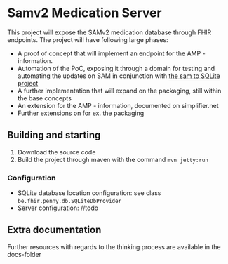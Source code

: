 # Samv2 Medication Server

This project will expose the SAMv2 medication database through FHIR endpoints. 
The project will have following large phases: 
- A proof of concept that will implement an endpoint for the AMP - information.
- Automation of the PoC, exposing it through a domain for testing and automating the updates on SAM 
in conjunction with [the sam to SQLite project](https://github.com/JensPenny/SamToSqlite)
- A further implementation that will expand on the packaging, still within the base concepts
- An extension for the AMP - information, documented on simplifier.net
- Further extensions on for ex. the packaging

## Building and starting
1. Download the source code
2. Build the project through maven with the command `mvn jetty:run`

### Configuration
- SQLite database location configuration: see class `be.fhir.penny.db.SQLiteDbProvider`
- Server configuration: //todo

## Extra documentation
Further resources with regards to the thinking process are available in the docs-folder